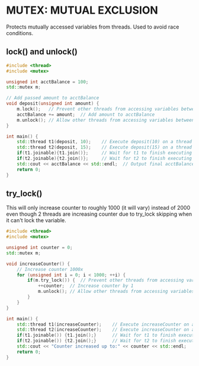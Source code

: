 # MUTEX: MUTUAL EXCLUSION
Protects mutually accessed variables from threads. Used to avoid race conditions.
## lock() and unlock()
```cpp
#include <thread>
#include <mutex>

unsigned int acctBalance = 100;
std::mutex m;

// Add passed amount to acctBalance
void deposit(unsigned int amount) {
    m.lock();   // Prevent other threads from accessing variables between lock() and unlock()
    acctBalance += amount;  // Add amount to acctBalance
    m.unlock(); // Allow other threads from accessing variables between lock() and unlock()
}

int main() {
    std::thread t1(deposit, 10);    // Execute deposit(10) on a thread
    std::thread t2(deposit, 15);    // Execute deposit(15) on a thread
    if(t1.joinable){t1.join()};     // Wait for t1 to finish executing
    if(t2.joinable){t2.join()};     // Wait for t2 to finish executing
    std::cout << acctBalance << std::endl;  // Output final acctBalance
    return 0;
}
```

## try_lock()
This will only increase counter to roughly 1000 (it will vary) instead of 2000 even though 2 threads are increasing counter due to try_lock skipping when it can't lock the variable.
```cpp
#include <thread>
#include <mutex>

unsigned int counter = 0;
std::mutex m;

void increaseCounter() {
    // Increase counter 1000x
    for (unsigned int i = 0; i < 1000; ++i) {
        if(m.try_lock()) {  // Prevent other threads from accessing variables between try_lock() and unlock() if not locked
            ++counter;  // Increase counter by 1
            m.unlock(); // Allow other threads from accessing variables between try_lock() and unlock()
        }
    }
}

int main() {
    std::thread t1(increaseCounter);    // Execute increaseCounter on a thread
    std::thread t2(increaseCounter);    // Execute increaseCounter on a thread
    if(t1.joinable()) {t1.join();}      // Wait for t1 to finish executing
    if(t2.joinable()) {t2.join();}      // Wait for t2 to finish executing
    std::cout << "Counter increased up to:" << counter << std::endl;   // Output what the counter increased up to
    return 0;
}
```